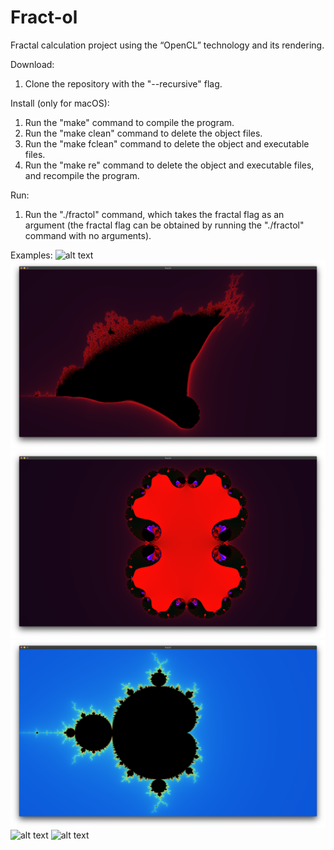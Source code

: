 # Fract-ol
Fractal calculation project using the “OpenCL” technology and its rendering.

Download:
1) Clone the repository with the "--recursive" flag.


Install (only for macOS):
1) Run the "make" command to compile the program.
2) Run the "make clean" command to delete the object files.
3) Run the "make fclean" command to delete the object and executable files.
4) Run the "make re" command to delete the object and executable files, and recompile the program.

  
Run:
1) Run the "./fractol" command, which takes the fractal flag as an argument
   (the fractal flag can be obtained by running the "./fractol" command with no arguments).

Examples:
![alt text](screenshots/1.png)​
![alt text](screenshots/2.png)​
![alt text](screenshots/3.png)​
![alt text](screenshots/4.png)​
![alt text](screenshots/5.png)​
![alt text](screenshots/6.png)​
